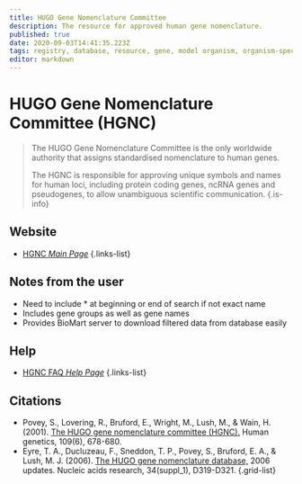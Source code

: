 ```yaml
---
title: HUGO Gene Nomenclature Committee 
description: The resource for approved human gene nomenclature.
published: true
date: 2020-09-03T14:41:35.223Z
tags: registry, database, resource, gene, model organism, organism-specific
editor: markdown
---
```


# HUGO Gene Nomenclature Committee (HGNC) 

> The HUGO Gene Nomenclature Committee is the only worldwide authority that assigns standardised nomenclature to human genes.
>
> The HGNC is responsible for approving unique symbols and names for human loci, including protein coding genes, ncRNA genes and pseudogenes, to allow unambiguous scientific communication.
{.is-info}
 

## Website 

- [HGNC *Main Page*](https://www.genenames.org/)
 {.links-list}


## Notes from the user
- Need to include * at beginning or end of search if not exact name
- Includes gene groups as well as gene names 
- Provides BioMart server to download filtered data from database easily



## Help

- [HGNC FAQ *Help Page*](https://www.genenames.org/help/faq/)
{.links-list}


## Citations

- Povey, S., Lovering, R., Bruford, E., Wright, M., Lush, M., & Wain, H. (2001). [The HUGO gene nomenclature committee (HGNC).](https://link.springer.com/content/pdf/10.1007/s00439-001-0615-0.pdf) Human genetics, 109(6), 678-680.
- Eyre, T. A., Ducluzeau, F., Sneddon, T. P., Povey, S., Bruford, E. A., & Lush, M. J. (2006). [The HUGO gene nomenclature database,](https://academic.oup.com/nar/article/34/suppl_1/D319/1133911) 2006 updates. Nucleic acids research, 34(suppl_1), D319-D321.
{.grid-list}